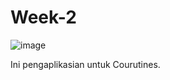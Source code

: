 # Week-2
![image](https://user-images.githubusercontent.com/117740569/227699989-64d5c898-0812-4c2f-916e-dd4c9446940c.png)

Ini pengaplikasian untuk Courutines.

